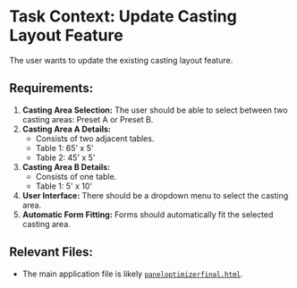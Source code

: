 # Task Context: Update Casting Layout Feature

The user wants to update the existing casting layout feature.

## Requirements:
1.  **Casting Area Selection:** The user should be able to select between two casting areas: Preset A or Preset B.
2.  **Casting Area A Details:**
    *   Consists of two adjacent tables.
    *   Table 1: 65' x 5'
    *   Table 2: 45' x 5'
3.  **Casting Area B Details:**
    *   Consists of one table.
    *   Table 1: 5' x 10'
4.  **User Interface:** There should be a dropdown menu to select the casting area.
5.  **Automatic Form Fitting:** Forms should automatically fit the selected casting area.

## Relevant Files:
*   The main application file is likely [`paneloptimizerfinal.html`](paneloptimizerfinal.html).